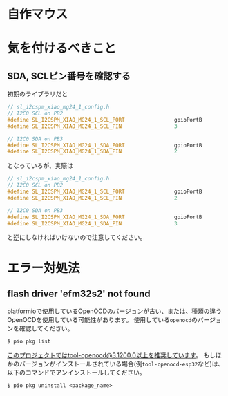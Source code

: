 # 自作マウス

# 気を付けるべきこと
## SDA, SCLピン番号を確認する
初期のライブラリだと
```cpp
// sl_i2cspm_xiao_mg24_1_config.h
// I2C0 SCL on PB2
#define SL_I2CSPM_XIAO_MG24_1_SCL_PORT                gpioPortB
#define SL_I2CSPM_XIAO_MG24_1_SCL_PIN                 3

// I2C0 SDA on PB3
#define SL_I2CSPM_XIAO_MG24_1_SDA_PORT                gpioPortB
#define SL_I2CSPM_XIAO_MG24_1_SDA_PIN                 2
```
となっているが、実際は
```cpp
// sl_i2cspm_xiao_mg24_1_config.h
// I2C0 SCL on PB2
#define SL_I2CSPM_XIAO_MG24_1_SCL_PORT                gpioPortB
#define SL_I2CSPM_XIAO_MG24_1_SCL_PIN                 2

// I2C0 SDA on PB3
#define SL_I2CSPM_XIAO_MG24_1_SDA_PORT                gpioPortB
#define SL_I2CSPM_XIAO_MG24_1_SDA_PIN                 3
```
と逆にしなければいけないので注意してください。

# エラー対処法
## flash driver 'efm32s2' not found
platformioで使用しているOpenOCDのバージョンが古い、または、種類の違うOpenOCDを使用している可能性があります。
使用している`openocd`のバージョンを確認してください。
```terminal
$ pio pkg list
```
このプロジェクトではtool-openocd@3.1200.0以上を推奨しています。
もしほかのバージョンがインストールされている場合(例`tool-openocd-esp32`など)は、以下のコマンドでアンインストールしてください。
```terminal
$ pio pkg uninstall <package_name>
```
